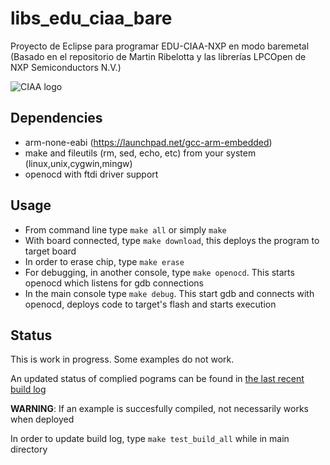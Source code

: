 # libs_edu_ciaa_bare

Proyecto de Eclipse para programar EDU-CIAA-NXP en modo baremetal (Basado en el repositorio de Martin Ribelotta y las librerías LPCOpen de NXP Semiconductors N.V.)

![CIAA logo](https://avatars0.githubusercontent.com/u/6998305?v=3&s=128)

## Dependencies

 - arm-none-eabi (https://launchpad.net/gcc-arm-embedded)
 - make and fileutils (rm, sed, echo, etc) from your system (linux,unix,cygwin,mingw)
 - openocd with ftdi driver support

## Usage
 - From command line type `make all` or simply `make`
 - With board connected, type `make download`, this deploys the program to target board
 - In order to erase chip, type `make erase`
 - For debugging, in another console, type `make openocd`. This starts openocd which listens for gdb connections
 - In the main console type `make debug`. This start gdb and connects with openocd, deploys code to target's flash and starts execution

## Status

This is work in progress. Some examples do not work.

An updated status of complied pograms can be found in [the last recent build log](logs/test_build_all.log)

**WARNING**: If an example is succesfully compiled, not necessarily works when deployed

In order to update build log, type `make test_build_all` while in main directory
